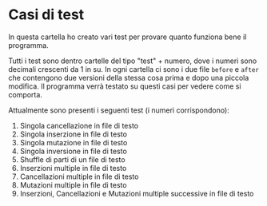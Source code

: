 # Casi di test
In questa cartella ho creato vari test per provare quanto funziona bene il programma.

Tutti i test sono dentro cartelle del tipo "test" + numero, dove i numeri sono decimali
crescenti da 1 in su. In ogni cartella ci sono i due file `before` e `after` che contengono
due versioni della stessa cosa prima e dopo una piccola modifica. Il programma verrà testato
su questi casi per vedere come si comporta.

Attualmente sono presenti i seguenti test (i numeri corrispondono):

1. Singola cancellazione in file di testo
2. Singola inserzione in file di testo
3. Singola mutazione in file di testo
4. Singola inversione in file di testo
5. Shuffle di parti di un file di testo
6. Inserzioni multiple in file di testo
7. Cancellazioni multiple in file di testo
8. Mutazioni multiple in file di testo
9. Inserzioni, Cancellazioni e Mutazioni multiple successive in file di testo

